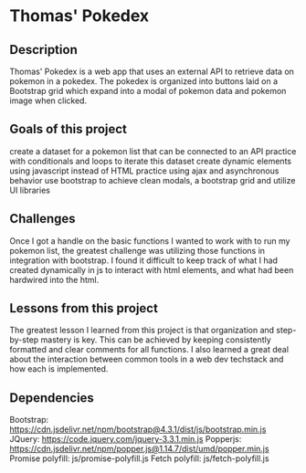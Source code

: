# Thomas' Pokedex

## Description
Thomas' Pokedex is a web app that uses an external API to retrieve data on pokemon in a pokedex. The pokedex is organized into buttons laid on a Bootstrap grid which expand into a modal of pokemon data and pokemon image when clicked.

## Goals of this project
create a dataset for a pokemon list that can be connected to an API
practice with conditionals and loops to iterate this dataset
create dynamic elements using javascript instead of HTML
practice using ajax and asynchronous behavior
use bootstrap to achieve clean modals, a bootstrap grid and utilize UI libraries

## Challenges
Once I got a handle on the basic functions I wanted to work with to run my pokemon list, the greatest challenge was utilizing those functions in integration with bootstrap. I found it difficult to keep track of what I had created dynamically in js to interact with html elements, and what had been hardwired into the html.

## Lessons from this project
The greatest lesson I learned from this project is that organization and step-by-step mastery is key. This can be achieved by keeping consistently formatted and clear comments for all functions. I also learned a great deal about the interaction between common tools in a web dev techstack and how each is implemented.
 
## Dependencies
Bootstrap: https://cdn.jsdelivr.net/npm/bootstrap@4.3.1/dist/js/bootstrap.min.js 
JQuery: https://code.jquery.com/jquery-3.3.1.min.js
Popperjs: https://cdn.jsdelivr.net/npm/popper.js@1.14.7/dist/umd/popper.min.js
Promise polyfill: js/promise-polyfill.js
Fetch polyfill: js/fetch-polyfill.js
 
